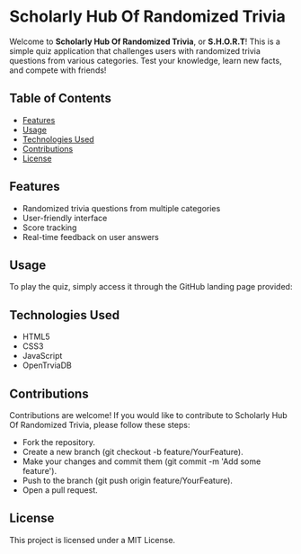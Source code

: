 # Scholarly Hub Of Randomized Trivia

Welcome to **Scholarly Hub Of Randomized Trivia**, or **S.H.O.R.T**! This is a simple quiz application that challenges users with randomized trivia questions from various categories. Test your knowledge, learn new facts, and compete with friends!

## Table of Contents

- [Features](#features)
- [Usage](#usage)
- [Technologies Used](#technologies-used)
- [Contributions](#contributions)
- [License](#license)

## Features

- Randomized trivia questions from multiple categories
- User-friendly interface
- Score tracking
- Real-time feedback on user answers

## Usage

To play the quiz, simply access it through the GitHub landing page provided:

## Technologies Used

- HTML5
- CSS3
- JavaScript
- OpenTrviaDB

## Contributions

Contributions are welcome! If you would like to contribute to Scholarly Hub Of Randomized Trivia, please follow these steps:

- Fork the repository.
- Create a new branch (git checkout -b feature/YourFeature).
- Make your changes and commit them (git commit -m 'Add some feature').
- Push to the branch (git push origin feature/YourFeature).
- Open a pull request.

## License

This project is licensed under a MIT License.
